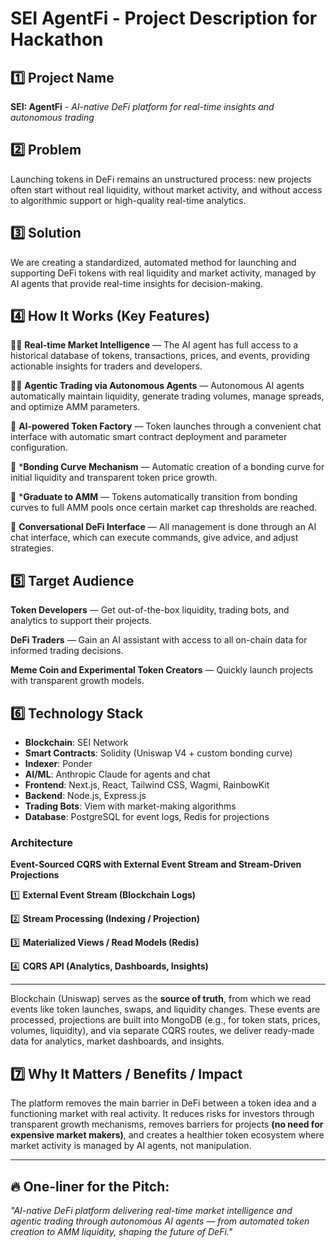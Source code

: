 # SEI AgentFi - Project Description for Hackathon

## 1️⃣ Project Name

**SEI: AgentFi** - _AI-native DeFi platform for real-time insights and autonomous trading_

## 2️⃣ Problem

Launching tokens in DeFi remains an unstructured process: new projects often start without real liquidity, without market activity, and without access to algorithmic support or high-quality real-time analytics.

## 3️⃣ Solution

We are creating a standardized, automated method for launching and supporting DeFi tokens with real liquidity and market activity, managed by AI agents that provide real-time insights for decision-making.

## 4️⃣ How It Works (Key Features)

🔹🔥 **Real-time Market Intelligence** — The AI agent has full access to a historical database of tokens, transactions, prices, and events, providing actionable insights for traders and developers.

🔹🔥 **Agentic Trading via Autonomous Agents** — Autonomous AI agents automatically maintain liquidity, generate trading volumes, manage spreads, and optimize AMM parameters.

🔹 **AI-powered Token Factory** — Token launches through a convenient chat interface with automatic smart contract deployment and parameter configuration.

🔹 \***Bonding Curve Mechanism** — Automatic creation of a bonding curve for initial liquidity and transparent token price growth.

🔹 \***Graduate to AMM** — Tokens automatically transition from bonding curves to full AMM pools once certain market cap thresholds are reached.

🔹 **Conversational DeFi Interface** — All management is done through an AI chat interface, which can execute commands, give advice, and adjust strategies.

## 5️⃣ Target Audience

**Token Developers** — Get out-of-the-box liquidity, trading bots, and analytics to support their projects.

**DeFi Traders** — Gain an AI assistant with access to all on-chain data for informed trading decisions.

**Meme Coin and Experimental Token Creators** — Quickly launch projects with transparent growth models.

## 6️⃣ Technology Stack

- **Blockchain**: SEI Network
- **Smart Contracts**: Solidity (Uniswap V4 + custom bonding curve)
- **Indexer**: Ponder
- **AI/ML**: Anthropic Claude for agents and chat
- **Frontend**: Next.js, React, Tailwind CSS, Wagmi, RainbowKit
- **Backend**: Node.js, Express.js
- **Trading Bots**: Viem with market-making algorithms
- **Database**: PostgreSQL for event logs, Redis for projections

### Architecture

**Event-Sourced CQRS with External Event Stream and Stream-Driven Projections**

1️⃣ **External Event Stream (Blockchain Logs)**

2️⃣ **Stream Processing (Indexing / Projection)**

3️⃣ **Materialized Views / Read Models (Redis)**

4️⃣ **CQRS API (Analytics, Dashboards, Insights)**

---

Blockchain (Uniswap) serves as the **source of truth**, from which we read events like token launches, swaps, and liquidity changes.
These events are processed, projections are built into MongoDB (e.g., for token stats, prices, volumes, liquidity), and via separate CQRS routes, we deliver ready-made data for analytics, market dashboards, and insights.

## 7️⃣ Why It Matters / Benefits / Impact

The platform removes the main barrier in DeFi between a token idea and a functioning market with real activity.
It reduces risks for investors through transparent growth mechanisms, removes barriers for projects **(no need for expensive market makers)**, and creates a healthier token ecosystem where market activity is managed by AI agents, not manipulation.

---

## 🔥 One-liner for the Pitch:

_"AI-native DeFi platform delivering real-time market intelligence and agentic trading through autonomous AI agents — from automated token creation to AMM liquidity, shaping the future of DeFi."_
